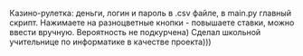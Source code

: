 Казино-рулетка: деньги, логин и пароль в .csv файле, в main.py главный скрипт. Нажимаете на разноцветные кнопки - повышаете ставки, можно ввести вручную. Вероятность не подкурчена)
Сделал школьной учительнице по информатике в качестве проекта)))

